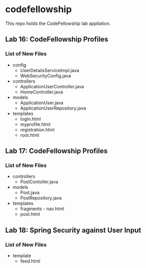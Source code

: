 # codefellowship

This repo holds the CodeFellowship lab appliation.

## Lab 16: CodeFellowship Profiles
### List of New Files
* config
  * UserDetailsServiceImpl.java
  * WebSecurityConfig.java
* controllers
  * ApplicationUserController.java
  * HomeController.java
* models
  * ApplicationUser.java
  * ApplicationUserRepository.java
* templates
  * login.html
  * myprofile.html
  * registration.html
  * root.html

## Lab 17: CodeFellowship Profiles
### List of New Files
* controllers
  * PostContoller.java
* models
  * Post.java
  * PostRepository.java
* templates
  * fragments - nav.html
  * post.html

## Lab 18: Spring Security against User Input
### List of New Files
* template
  * feed.html





